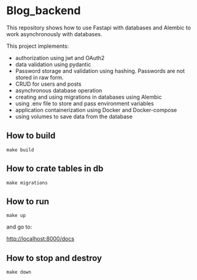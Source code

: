 # Blog_backend

This repository shows how to use Fastapi with databases and Alembic to work asynchronously with databases.

This project implements:
 - authorization using jwt and OAuth2
 - data validation using pydantic
 - Password storage and validation using hashing. Passwords are not stored in raw form.
 - CRUD for users and posts
 - asynchronous database operation
 - creating and using migrations in databases using Alembic
 - using .env file to store and pass environment variables
 - application containerization using Docker and Docker-compose
 - using volumes to save data from the database


## How to build

	make build

## How to crate tables in db

	make migrations

## How to run

	make up

and go to:

[http://localhost:8000/docs](http://localhost:8000/docs)

## How to stop and destroy

	make down